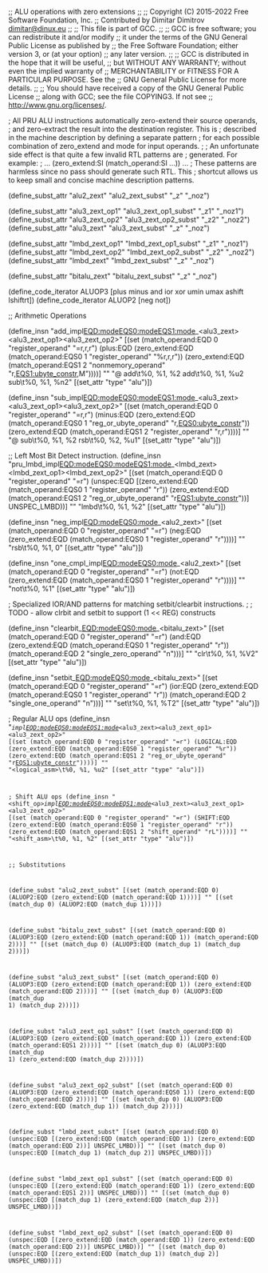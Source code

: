 ;; ALU operations with zero extensions
;;
;; Copyright (C) 2015-2022 Free Software Foundation, Inc.
;; Contributed by Dimitar Dimitrov <dimitar@dinux.eu>
;;
;; This file is part of GCC.
;;
;; GCC is free software; you can redistribute it and/or modify
;; it under the terms of the GNU General Public License as published by
;; the Free Software Foundation; either version 3, or (at your option)
;; any later version.
;;
;; GCC is distributed in the hope that it will be useful,
;; but WITHOUT ANY WARRANTY; without even the implied warranty of
;; MERCHANTABILITY or FITNESS FOR A PARTICULAR PURPOSE.  See the
;; GNU General Public License for more details.
;;
;; You should have received a copy of the GNU General Public License
;; along with GCC; see the file COPYING3.  If not see
;; <http://www.gnu.org/licenses/>.

; All PRU ALU instructions automatically zero-extend their source operands,
; and zero-extract the result into the destination register.  This is
; described in the machine description by defining a separate pattern
; for each possible combination of zero_extend and mode for input operands.
;
; An unfortunate side effect is that quite a few invalid RTL patterns are
; generated.  For example:
;      ... (zero_extend:SI (match_operand:SI ...)) ...
; These patterns are harmless since no pass should generate such RTL.  This
; shortcut allows us to keep small and concise machine description patterns.


(define_subst_attr "alu2_zext"     "alu2_zext_subst"     "_z" "_noz")

(define_subst_attr "alu3_zext_op1" "alu3_zext_op1_subst" "_z1" "_noz1")
(define_subst_attr "alu3_zext_op2" "alu3_zext_op2_subst" "_z2" "_noz2")
(define_subst_attr "alu3_zext"     "alu3_zext_subst"     "_z" "_noz")

(define_subst_attr "lmbd_zext_op1" "lmbd_zext_op1_subst" "_z1" "_noz1")
(define_subst_attr "lmbd_zext_op2" "lmbd_zext_op2_subst" "_z2" "_noz2")
(define_subst_attr "lmbd_zext"     "lmbd_zext_subst"     "_z"  "_noz")

(define_subst_attr "bitalu_zext"   "bitalu_zext_subst"   "_z" "_noz")

(define_code_iterator ALUOP3 [plus minus and ior xor umin umax ashift lshiftrt])
(define_code_iterator ALUOP2 [neg not])

;; Arithmetic Operations

(define_insn "add_impl<EQD:mode><EQS0:mode><EQS1:mode>_<alu3_zext><alu3_zext_op1><alu3_zext_op2>"
  [(set (match_operand:EQD 0 "register_operand" "=r,r,r")
	(plus:EQD
	 (zero_extend:EQD
	  (match_operand:EQS0 1 "register_operand" "%r,r,r"))
	 (zero_extend:EQD
	  (match_operand:EQS1 2 "nonmemory_operand" "r,<EQS1:ubyte_constr>,M"))))]
  ""
  "@
   add\\t%0, %1, %2
   add\\t%0, %1, %u2
   sub\\t%0, %1, %n2"
  [(set_attr "type" "alu")])

(define_insn "sub_impl<EQD:mode><EQS0:mode><EQS1:mode>_<alu3_zext><alu3_zext_op1><alu3_zext_op2>"
  [(set (match_operand:EQD 0 "register_operand" "=r,r")
	(minus:EQD
	 (zero_extend:EQD
	  (match_operand:EQS0 1 "reg_or_ubyte_operand" "r,<EQS0:ubyte_constr>"))
	 (zero_extend:EQD
	  (match_operand:EQS1 2 "register_operand" "r,r"))))]
  ""
  "@
   sub\\t%0, %1, %2
   rsb\\t%0, %2, %u1"
  [(set_attr "type" "alu")])


;; Left Most Bit Detect instruction.
(define_insn "pru_lmbd_impl<EQD:mode><EQS0:mode><EQS1:mode>_<lmbd_zext><lmbd_zext_op1><lmbd_zext_op2>"
  [(set (match_operand:EQD 0 "register_operand" "=r")
	(unspec:EQD
	  [(zero_extend:EQD
	     (match_operand:EQS0 1 "register_operand" "r"))
	   (zero_extend:EQD
	     (match_operand:EQS1 2 "reg_or_ubyte_operand" "r<EQS1:ubyte_constr>"))]
	  UNSPEC_LMBD))]
  ""
  "lmbd\t%0, %1, %2"
  [(set_attr "type" "alu")])

(define_insn "neg_impl<EQD:mode><EQS0:mode>_<alu2_zext>"
  [(set (match_operand:EQD 0 "register_operand" "=r")
	(neg:EQD
	  (zero_extend:EQD (match_operand:EQS0 1 "register_operand" "r"))))]
  ""
  "rsb\\t%0, %1, 0"
  [(set_attr "type" "alu")])


(define_insn "one_cmpl_impl<EQD:mode><EQS0:mode>_<alu2_zext>"
  [(set (match_operand:EQD 0 "register_operand" "=r")
	(not:EQD
	  (zero_extend:EQD (match_operand:EQS0 1 "register_operand" "r"))))]
  ""
  "not\\t%0, %1"
  [(set_attr "type" "alu")])

; Specialized IOR/AND patterns for matching setbit/clearbit instructions.
;
; TODO - allow clrbit and setbit to support (1 << REG) constructs

(define_insn "clearbit_<EQD:mode><EQS0:mode>_<bitalu_zext>"
  [(set (match_operand:EQD 0 "register_operand" "=r")
	(and:EQD
	  (zero_extend:EQD
	    (match_operand:EQS0 1 "register_operand" "r"))
	  (match_operand:EQD 2 "single_zero_operand" "n")))]
  ""
  "clr\\t%0, %1, %V2"
  [(set_attr "type" "alu")])

(define_insn "setbit_<EQD:mode><EQS0:mode>_<bitalu_zext>"
  [(set (match_operand:EQD 0 "register_operand" "=r")
	(ior:EQD
	  (zero_extend:EQD
	    (match_operand:EQS0 1 "register_operand" "r"))
	  (match_operand:EQD 2 "single_one_operand" "n")))]
  ""
  "set\\t%0, %1, %T2"
  [(set_attr "type" "alu")])

; Regular ALU ops
(define_insn "<code>_impl<EQD:mode><EQS0:mode><EQS1:mode>_<alu3_zext><alu3_zext_op1><alu3_zext_op2>"
  [(set (match_operand:EQD 0 "register_operand" "=r")
	(LOGICAL:EQD
	  (zero_extend:EQD
	    (match_operand:EQS0 1 "register_operand" "%r"))
	  (zero_extend:EQD
	    (match_operand:EQS1 2 "reg_or_ubyte_operand" "r<EQS1:ubyte_constr>"))))]
  ""
  "<logical_asm>\\t%0, %1, %u2"
  [(set_attr "type" "alu")])

; Shift ALU ops
(define_insn "<shift_op>_impl<EQD:mode><EQS0:mode><EQS1:mode>_<alu3_zext><alu3_zext_op1><alu3_zext_op2>"
  [(set (match_operand:EQD 0 "register_operand" "=r")
	(SHIFT:EQD
	 (zero_extend:EQD (match_operand:EQS0 1 "register_operand" "r"))
	 (zero_extend:EQD (match_operand:EQS1 2 "shift_operand" "rL"))))]
  ""
  "<shift_asm>\\t%0, %1, %2"
  [(set_attr "type" "alu")])

;; Substitutions

(define_subst "alu2_zext_subst"
  [(set (match_operand:EQD 0)
	(ALUOP2:EQD (zero_extend:EQD (match_operand:EQD 1))))]
  ""
  [(set (match_dup 0)
	(ALUOP2:EQD (match_dup 1)))])

(define_subst "bitalu_zext_subst"
  [(set (match_operand:EQD 0)
	(ALUOP3:EQD (zero_extend:EQD (match_operand:EQD 1))
		    (match_operand:EQD 2)))]
  ""
  [(set (match_dup 0)
	(ALUOP3:EQD (match_dup 1)
		    (match_dup 2)))])

(define_subst "alu3_zext_subst"
  [(set (match_operand:EQD 0)
	(ALUOP3:EQD (zero_extend:EQD (match_operand:EQD 1))
		    (zero_extend:EQD (match_operand:EQD 2))))]
  ""
  [(set (match_dup 0)
	(ALUOP3:EQD (match_dup 1)
		    (match_dup 2)))])

(define_subst "alu3_zext_op1_subst"
  [(set (match_operand:EQD 0)
	(ALUOP3:EQD (zero_extend:EQD (match_operand:EQD 1))
		    (zero_extend:EQD (match_operand:EQS1 2))))]
  ""
  [(set (match_dup 0)
	(ALUOP3:EQD (match_dup 1)
		    (zero_extend:EQD (match_dup 2))))])

(define_subst "alu3_zext_op2_subst"
  [(set (match_operand:EQD 0)
	(ALUOP3:EQD (zero_extend:EQD (match_operand:EQS0 1))
		    (zero_extend:EQD (match_operand:EQD 2))))]
  ""
  [(set (match_dup 0)
	(ALUOP3:EQD (zero_extend:EQD (match_dup 1))
		    (match_dup 2)))])


(define_subst "lmbd_zext_subst"
  [(set (match_operand:EQD 0)
	(unspec:EQD [(zero_extend:EQD (match_operand:EQD 1))
		     (zero_extend:EQD (match_operand:EQD 2))]
		    UNSPEC_LMBD))]
  ""
  [(set (match_dup 0)
	(unspec:EQD [(match_dup 1)
		     (match_dup 2)]
		    UNSPEC_LMBD))])

(define_subst "lmbd_zext_op1_subst"
  [(set (match_operand:EQD 0)
	(unspec:EQD [(zero_extend:EQD (match_operand:EQD 1))
		     (zero_extend:EQD (match_operand:EQS1 2))]
		    UNSPEC_LMBD))]
  ""
  [(set (match_dup 0)
	(unspec:EQD [(match_dup 1)
		     (zero_extend:EQD (match_dup 2))]
		    UNSPEC_LMBD))])

(define_subst "lmbd_zext_op2_subst"
  [(set (match_operand:EQD 0)
	(unspec:EQD [(zero_extend:EQD (match_operand:EQD 1))
		     (zero_extend:EQD (match_operand:EQD 2))]
		    UNSPEC_LMBD))]
  ""
  [(set (match_dup 0)
	(unspec:EQD [(zero_extend:EQD (match_dup 1))
		     (match_dup 2)]
		    UNSPEC_LMBD))])
